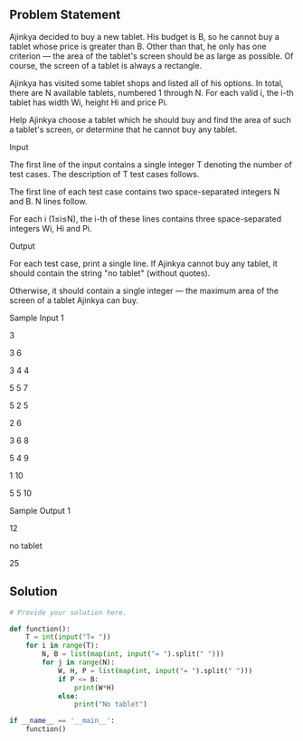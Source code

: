 
## Problem Statement 

Ajinkya decided to buy a new tablet. His budget is B, so he cannot buy a tablet whose price is greater than B. Other than that, he only has one criterion — the area of the tablet's screen should be as large as possible. Of course, the screen of a tablet is always a rectangle.

Ajinkya has visited some tablet shops and listed all of his options. In total, there are N available tablets, numbered 1 through N. For each valid i, the i-th tablet has width Wi, height Hi and price Pi.

Help Ajinkya choose a tablet which he should buy and find the area of such a tablet's screen, or determine that he cannot buy any tablet.

Input

The first line of the input contains a single integer T denoting the number of test cases. The description of T test cases follows.

The first line of each test case contains two space-separated integers N and B. N lines follow.

For each i (1≤i≤N), the i-th of these lines contains three space-separated integers Wi, Hi and Pi.

Output

For each test case, print a single line. If Ajinkya cannot buy any tablet, it should contain the string "no tablet" (without quotes).

Otherwise, it should contain a single integer — the maximum area of the screen of a tablet Ajinkya can buy.

Sample Input 1

3

3 6

3 4 4

5 5 7

5 2 5

2 6

3 6 8

5 4 9

1 10

5 5 10

Sample Output 1

12

no tablet

25
## Solution

```python
# Provide your solution here.

def function():
    T = int(input("T= "))
    for i in range(T):
        N, B = list(map(int, input("= ").split(" ")))
        for j in range(N):
            W, H, P = list(map(int, input("= ").split(" ")))
            if P <= B:
                print(W*H)
            else:
                print("No tablet")

if __name__ == '__main__':
    function()
